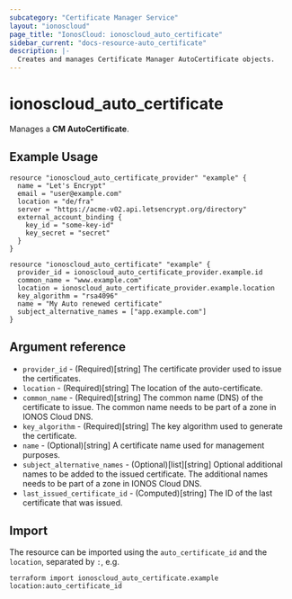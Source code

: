```yaml
---
subcategory: "Certificate Manager Service"
layout: "ionoscloud"
page_title: "IonosCloud: ionoscloud_auto_certificate"
sidebar_current: "docs-resource-auto_certificate"
description: |-
  Creates and manages Certificate Manager AutoCertificate objects.
---
```


# ionoscloud_auto_certificate

Manages a **CM AutoCertificate**. 

## Example Usage

```hcl
resource "ionoscloud_auto_certificate_provider" "example" {
  name = "Let's Encrypt"
  email = "user@example.com"
  location = "de/fra"
  server = "https://acme-v02.api.letsencrypt.org/directory"
  external_account_binding {
    key_id = "some-key-id"
    key_secret = "secret"
  }
}

resource "ionoscloud_auto_certificate" "example" {
  provider_id = ionoscloud_auto_certificate_provider.example.id
  common_name = "www.example.com"
  location = ionoscloud_auto_certificate_provider.example.location
  key_algorithm = "rsa4096"
  name = "My Auto renewed certificate"
  subject_alternative_names = ["app.example.com"]
}
```

## Argument reference

* `provider_id` - (Required)[string] The certificate provider used to issue the certificates.
* `location` - (Required)[string] The location of the auto-certificate.
* `common_name` - (Required)[string] The common name (DNS) of the certificate to issue. The common name needs to be part of a zone in IONOS Cloud DNS.
* `key_algorithm` - (Required)[string] The key algorithm used to generate the certificate.
* `name` - (Optional)[string] A certificate name used for management purposes.
* `subject_alternative_names` - (Optional)[list][string] Optional additional names to be added to the issued certificate. The additional names needs to be part of a zone in IONOS Cloud DNS.
* `last_issued_certificate_id` - (Computed)[string] The ID of the last certificate that was issued.

## Import

The resource can be imported using the `auto_certificate_id` and the `location`, separated by `:`, e.g.

```shell
terraform import ionoscloud_auto_certificate.example location:auto_certificate_id
```
